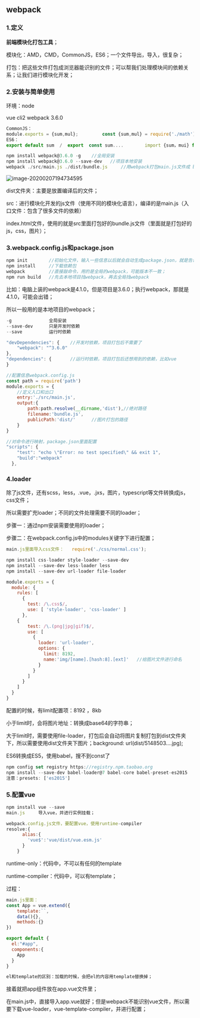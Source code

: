 ## webpack

### 1.定义

**前端模块化打包工具**；

模块化：AMD，CMD，CommonJS，ES6；一个文件导出，导入，很复杂；

打包：把这些文件打包成浏览器能识别的文件；可以帮我们处理模块间的依赖关系；让我们进行模块化开发；

### 2.安装与简单使用

环境：node

vue cli2    webpack 3.6.0

```javascript
CommonJS：
module.exports = {sum,mul};    		const {sum,mul} = require('./math');
ES6： 
export default sum  /  export  const sum....        import {sum，mui} from './math'

npm install webpack@3.6.0 -g    //全局安装
npm install webpack@3.6.0 --save-dev   //项目本地安装
webpack ./src/main.js ./dist/bundle.js     //用webpack打包main.js文件成 bundle.js
```

![image-20200207194734595](C:\Users\chen\AppData\Roaming\Typora\typora-user-images\image-20200207194734595.png)

dist文件夹：主要是放置编译后的文件；

src：进行模块化开发的js文件（使用不同的模块化语言），编译的是main.js（入口文件：包含了很多文件的依赖）

index.html文件，使用的就是src里面打包好的bundle.js文件（里面就是打包好的js，css，图片）；

### 3.webpack.config.js和package.json

```javascript
npm init 		//初始化文件，输入一些信息以后就会自动生成package.json，就是告诉你项目信息
npm install  	//下载依赖包
webpack  		//直接敲命令，用的是全局的webpack，可能版本不一致；
npm run build 	//先去本地项目找webpack，再去全局找webpack
```

比如：电脑上装的webpack是4.1.0，但是项目是3.6.0；执行webpack，那就是4.1.0，可能会出错；

所以一般用的是本地项目的webpack；

```javascript
-g   			全局安装
--save-dev   	只是开发时依赖
--save    		运行时依赖

"devDependencies": {	//开发时依赖，项目打包后不需要了
    "webpack": "^3.6.0"
},
"dependencies": {		//运行时依赖，项目打包后还想用到的依赖，比如vue
}
```

```javascript
//配置信息webpack.config.js
const path = require('path')
module.exports = {
    //定义入口和出口
    entry:'./src/main.js',
    output:{
        path:path.resolve(__dirname,'dist'),//绝对路径
        filename:'bundle.js',
        publicPath:'dist/'      //图片打包的路径
    }
}
```

```javascript
//对命令进行映射，package.json里面配置
"scripts": {
    "test": "echo \"Error: no test specified\" && exit 1",
    "build":"webpack"
  },
```

### 4.loader

除了js文件，还有scss，less，.vue，.jxs，图片，typescript等文件转换成js，css文件；

所以需要扩充loader；不同的文件处理需要不同的loader；

步骤一：通过npm安装需要使用的loader；

步骤二：在webpack.config.js中的modules关键字下进行配置；

```javascript
main.js里面导入css文件：   require('./css/normal.css');

npm install css-loader style-loader --save-dev
npm install --save-dev less-loader less
npm install --save-dev url-loader file-loader

module.exports = {
  module: {
    rules: [
      {
        test: /\.css$/,
        use: [ 'style-loader', 'css-loader' ]
      },
    {
        test: /\.(png|jpg|gif)$/,
        use: [
          {
            loader: 'url-loader',
            options: {
              limit: 8192,
              name:'img/[name].[hash:8].[ext]'   //给图片文件进行命名
            }
          }
        ]
      }
    ]
  }
}
```

配置的时候，有limit配置项：8192  ，8kb

小于limit时，会将图片地址：转换成base64的字符串；

大于limit时，需要使用file-loader，打包后会自动将图片复制打包到dist文件夹下，所以需要使用dist文件夹下图片；background: url(dist/5148503….jpg);



ES6转换成ES5，使用babel，搜不到const了

```javascript
npm config set registry https://registry.npm.taobao.org
npm install --save-dev babel-loader@7 babel-core babel-preset-es2015
注意：presets: ['es2015']
```

### 5.配置vue

```javascript
npm install vue --save
main.js     导入vue，并进行实例挂载；

webpack.config.js文件，要配置vue，使用runtime-compiler
resolve:{
      alias:{
        'vue$':'vue/dist/vue.esm.js'
      }
    }
```

runtime-only：代码中，不可以有任何的template

runtime-compiler：代码中，可以有template；

过程：

```javascript
main.js里面：
const App = vue.extend({
    template:``,
    data(){},
    methods:{}
})

export default {
  el:"#app",
  components:{
    App
  }
}

el和template的区别：加载的时候，会把el的内容用template替换掉；
```

接着就把app组件放在app.vue文件里；

在main.js中，直接导入app.vue就好；但是webpack不能识别vue文件，所以需要下载vue-loader，vue-template-compiler，并进行配置；



